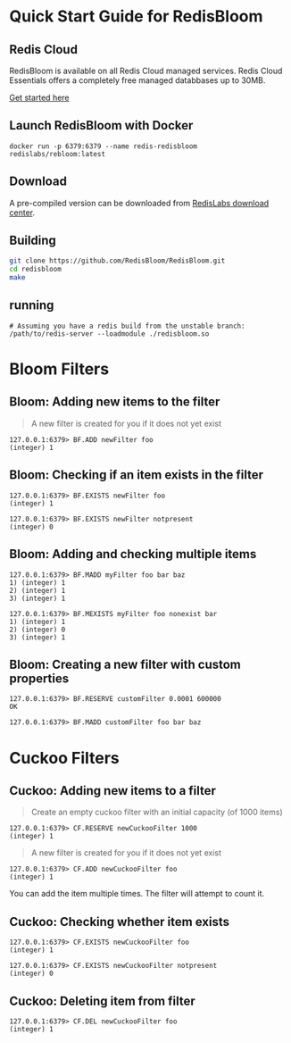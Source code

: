 
# Quick Start Guide for RedisBloom

## Redis Cloud

RedisBloom is available on all Redis Cloud managed services.  Redis Cloud Essentials offers a completely free managed databbases up to 30MB.

[Get started here](https://redislabs.com/try-free/)

## Launch RedisBloom with Docker
```
docker run -p 6379:6379 --name redis-redisbloom redislabs/rebloom:latest
```

## Download

A pre-compiled version can be downloaded from [RedisLabs download center](https://redislabs.com/download-center/modules/).

## Building

```sh
git clone https://github.com/RedisBloom/RedisBloom.git
cd redisbloom
make
```
## running

```
# Assuming you have a redis build from the unstable branch:
/path/to/redis-server --loadmodule ./redisbloom.so
```

# Bloom Filters

## Bloom: Adding new items to the filter

> A new filter is created for you if it does not yet exist

```
127.0.0.1:6379> BF.ADD newFilter foo
(integer) 1
```

## Bloom: Checking if an item exists in the filter

```
127.0.0.1:6379> BF.EXISTS newFilter foo
(integer) 1
```

```
127.0.0.1:6379> BF.EXISTS newFilter notpresent
(integer) 0
```

## Bloom: Adding and checking multiple items

```
127.0.0.1:6379> BF.MADD myFilter foo bar baz
1) (integer) 1
2) (integer) 1
3) (integer) 1
```

```
127.0.0.1:6379> BF.MEXISTS myFilter foo nonexist bar
1) (integer) 1
2) (integer) 0
3) (integer) 1
```

## Bloom: Creating a new filter with custom properties

```
127.0.0.1:6379> BF.RESERVE customFilter 0.0001 600000
OK
```

```
127.0.0.1:6379> BF.MADD customFilter foo bar baz
```

# Cuckoo Filters

## Cuckoo: Adding new items to a filter


> Create an empty cuckoo filter with an initial capacity (of 1000 items)

```
127.0.0.1:6379> CF.RESERVE newCuckooFilter 1000
(integer) 1
```

> A new filter is created for you if it does not yet exist

```
127.0.0.1:6379> CF.ADD newCuckooFilter foo
(integer) 1
```

You can add the item multiple times. The filter will attempt to count it.

## Cuckoo: Checking whether item exists

```
127.0.0.1:6379> CF.EXISTS newCuckooFilter foo
(integer) 1
```

```
127.0.0.1:6379> CF.EXISTS newCuckooFilter notpresent
(integer) 0
```

## Cuckoo: Deleting item from filter

```
127.0.0.1:6379> CF.DEL newCuckooFilter foo
(integer) 1
```
